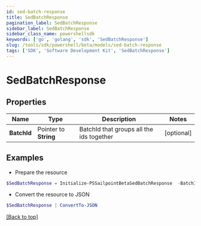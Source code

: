 ```yaml
---
id: sed-batch-response
title: SedBatchResponse
pagination_label: SedBatchResponse
sidebar_label: SedBatchResponse
sidebar_class_name: powershellsdk
keywords: ['go', 'golang', 'sdk', 'SedBatchResponse'] 
slug: /tools/sdk/powershell/beta/models/sed-batch-response
tags: ['SDK', 'Software Development Kit', 'SedBatchResponse']
---
```



# SedBatchResponse

## Properties

Name | Type | Description | Notes
------------ | ------------- | ------------- | -------------
**BatchId** |  Pointer to **String** | BatchId that groups all the ids together | [optional] 

## Examples

- Prepare the resource
```powershell
$SedBatchResponse = Initialize-PSSailpointBetaSedBatchResponse  -BatchId 016629d1-1d25-463f-97f3-0c6686846650
```

- Convert the resource to JSON
```powershell
$SedBatchResponse | ConvertTo-JSON
```


[[Back to top]](#) 

